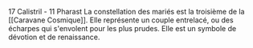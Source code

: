 17 Calistril - 11 Pharast
La constellation des mariés est la troisième de la [[Caravane Cosmique]]. Elle représente un couple entrelacé, ou des écharpes qui s'envolent pour les plus prudes.
Elle est un symbole de dévotion et de renaissance.